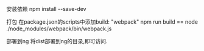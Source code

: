 安装依赖
npm install --save-dev

打包
在package.json的scripts中添加build: "webpack"
npm run build == node ./node_modules/webpack/bin/webpack.js

部署到ng
将dist部署到ng的目录,即可访问.
